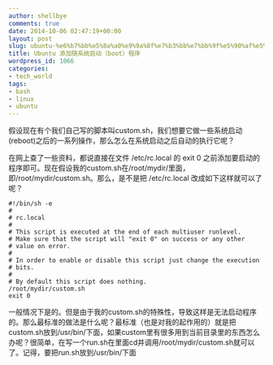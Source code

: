 ```yaml
---
author: shellbye
comments: true
date: 2014-10-06 02:47:19+00:00
layout: post
slug: ubuntu-%e6%b7%bb%e5%8a%a0%e9%9a%8f%e7%b3%bb%e7%bb%9f%e5%90%af%e5%8a%a8%ef%bc%88boot%ef%bc%89%e7%a8%8b%e5%ba%8f
title: Ubuntu 添加随系统启动（boot）程序
wordpress_id: 1066
categories:
- tech_world
tags:
- bash
- linux
- ubuntu
---
```


假设现在有个我们自己写的脚本叫custom.sh，我们想要它做一些系统启动(reboot)之后的一系列操作，那么怎么在系统启动之后自动的执行它呢？

在网上查了一些资料，都说直接在文件 /etc/rc.local 的 exit 0 之前添加要启动的程序即可。现在假设我的custom.sh在/root/mydir/里面，即/root/mydir/custom.sh。那么，是不是把 /etc/rc.local 改成如下这样就可以了呢？


    
    #!/bin/sh -e
    #
    # rc.local
    #
    # This script is executed at the end of each multiuser runlevel.
    # Make sure that the script will "exit 0" on success or any other
    # value on error.
    #
    # In order to enable or disable this script just change the execution
    # bits.
    #
    # By default this script does nothing.
    /root/mydir/custom.sh
    exit 0
    



一般情况下是的。但是由于我的custom.sh的特殊性，导致这样是无法启动程序的。那么最标准的做法是什么呢？最标准（也是对我的起作用的）就是把custom.sh放到/usr/bin/下面，如果custom里有很多用到当前目录里的东西怎么办呢？很简单，在写一个run.sh在里面cd并调用/root/mydir/custom.sh就可以了。记得，要把run.sh放到/usr/bin/下面
